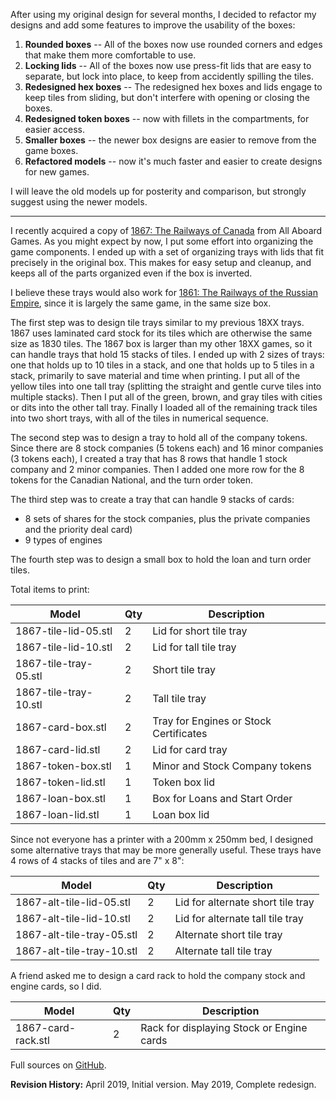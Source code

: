 After using my original design for several months, I decided to refactor my designs and add some features to improve the usability of the boxes:

1. **Rounded boxes** -- All of the boxes now use rounded corners and edges that make them more comfortable to use.
1. **Locking lids** -- All of the boxes now use press-fit lids that are easy to separate, but lock into place, to keep from accidently spilling the tiles.
1. **Redesigned hex boxes** -- The redesigned hex boxes and lids engage to keep tiles from sliding, but don't interfere with opening or closing the boxes.
1. **Redesigned token boxes** -- now with fillets in the compartments, for easier access.
1. **Smaller boxes** -- the newer box designs are easier to remove from the game boxes.
1. **Refactored models** -- now it's much faster and easier to create designs for new games.

I will leave the old models up for posterity and comparison, but strongly suggest using the newer models.

***

I recently acquired a copy of [1867: The Railways of Canada](https://www.boardgamegeek.com/boardgame/227143/1867-railways-canada) from All Aboard Games. As you might expect by now, I put some effort into organizing the game components. I ended up with a set of organizing trays with lids that fit precisely in the original box. This makes for easy setup and cleanup, and keeps all of the parts organized even if the box is inverted.

I believe these trays would also work for [1861: The Railways of the Russian Empire](https://www.boardgamegeek.com/boardgame/23817/1861-railways-russian-empire), since it is largely the same game, in the same size box.

The first step was to design tile trays similar to my previous 18XX trays. 1867 uses laminated card stock for its tiles which are otherwise the same size as 1830 tiles. The 1867 box is larger than my other 18XX games, so it can handle trays that hold 15 stacks of tiles. I ended up with 2 sizes of trays: one that holds up to 10 tiles in a stack, and one that holds up to 5 tiles in a stack, primarily to save material and time when printing. I put all of the yellow tiles into one tall tray (splitting the straight and gentle curve tiles into multiple stacks). Then I put all of the green, brown, and gray tiles with cities or dits into the other tall tray. Finally I loaded all of the remaining track tiles into two short trays, with all of the tiles in numerical sequence.

The second step was to design a tray to hold all of the company tokens. Since there are 8 stock companies (5 tokens each) and 16 minor companies (3 tokens each), I created a tray that has 8 rows that handle 1 stock company and 2 minor companies. Then I added one more row for the 8 tokens for the Canadian National, and the turn order token.

The third step was to create a tray that can handle 9 stacks of cards:

* 8 sets of shares for the stock companies, plus the private companies and the priority deal card)
* 9 types of engines

The fourth step was to design a small box to hold the loan and turn order tiles.

Total items to print:

| Model | Qty | Description |
| ----- | --- | ----------- |
| 1867-tile-lid-05.stl | 2 | Lid for short tile tray |
| 1867-tile-lid-10.stl | 2 | Lid for tall tile tray |
| 1867-tile-tray-05.stl | 2 | Short tile tray |
| 1867-tile-tray-10.stl | 2 | Tall tile tray |
| 1867-card-box.stl | 2 | Tray for Engines or Stock Certificates |
| 1867-card-lid.stl | 2 | Lid for card tray |
| 1867-token-box.stl | 1 | Minor and Stock Company tokens |
| 1867-token-lid.stl | 1 | Token box lid |
| 1867-loan-box.stl | 1 | Box for Loans and Start Order |
| 1867-loan-lid.stl | 1 | Loan box lid |

Since not everyone has a printer with a 200mm x 250mm bed, I designed some alternative trays that may be more generally useful.  These trays have 4 rows of 4 stacks of tiles and are 7" x 8":

| Model | Qty | Description |
| ----- | --- | ----------- |
| 1867-alt-tile-lid-05.stl | 2 | Lid for alternate short tile tray |
| 1867-alt-tile-lid-10.stl | 2 | Lid for alternate tall tile tray |
| 1867-alt-tile-tray-05.stl | 2 | Alternate short tile tray |
| 1867-alt-tile-tray-10.stl | 2 | Alternate tall tile tray |


A friend asked me to design a card rack to hold the company stock and engine cards, so I did.

| Model | Qty | Description |
| ----- | --- | ----------- |
| 1867-card-rack.stl | 2 | Rack for displaying Stock or Engine cards |

Full sources on [GitHub](https://github.com/wcraigtrader/game-parts/tree/master/18XX).

**Revision History:**
April 2019, Initial version.
May 2019, Complete redesign.